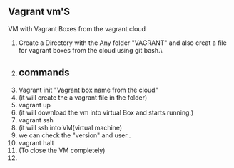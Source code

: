 ## Vagrant vm'S
VM with Vagrant Boxes from the vagrant cloud
1. Create a Directory with the Any folder "VAGRANT" and also creat a file for vagrant boxes from the cloud using git bash.\\
2. ## commands
3. Vagrant init "Vagrant box name from the cloud" 
4. (it will create the a vagrant file in the folder)
5. vagrant up
6. (it will download the vm into virtual Box and starts running.)
7. vagrant ssh
8. (it will ssh into VM(virtual machine)
9. we can check the "version" and user..
10. vagrant halt 
11. (To close the VM completely)
12. 
